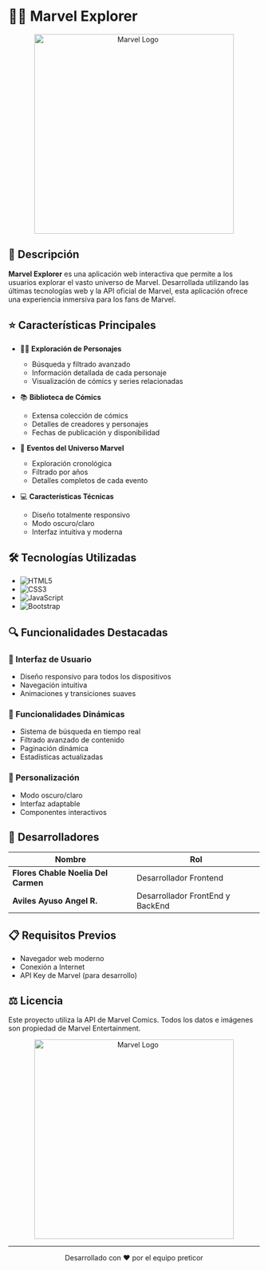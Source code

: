 # 🦸‍♂️ Marvel Explorer

<p align="center">
  <img src="https://upload.wikimedia.org/wikipedia/commons/thumb/b/b9/Marvel_Logo.svg/2560px-Marvel_Logo.svg.png" alt="Marvel Logo" width="400"/>
</p>

## 📝 Descripción

**Marvel Explorer** es una aplicación web interactiva que permite a los usuarios explorar el vasto universo de Marvel. Desarrollada utilizando las últimas tecnologías web y la API oficial de Marvel, esta aplicación ofrece una experiencia inmersiva para los fans de Marvel.

## ⭐ Características Principales

- 🦹‍♂️ **Exploración de Personajes**
  - Búsqueda y filtrado avanzado
  - Información detallada de cada personaje
  - Visualización de cómics y series relacionadas

- 📚 **Biblioteca de Cómics**
  - Extensa colección de cómics
  - Detalles de creadores y personajes
  - Fechas de publicación y disponibilidad

- 🌟 **Eventos del Universo Marvel**
  - Exploración cronológica
  - Filtrado por años
  - Detalles completos de cada evento

- 💻 **Características Técnicas**
  - Diseño totalmente responsivo
  - Modo oscuro/claro
  - Interfaz intuitiva y moderna

## 🛠️ Tecnologías Utilizadas

- ![HTML5](https://img.shields.io/badge/HTML5-E34F26?style=for-the-badge&logo=html5&logoColor=white)
- ![CSS3](https://img.shields.io/badge/CSS3-1572B6?style=for-the-badge&logo=css3&logoColor=white)
- ![JavaScript](https://img.shields.io/badge/JavaScript-F7DF1E?style=for-the-badge&logo=javascript&logoColor=black)
- ![Bootstrap](https://img.shields.io/badge/Bootstrap-563D7C?style=for-the-badge&logo=bootstrap&logoColor=white)

## 🔍 Funcionalidades Destacadas

### 📱 Interfaz de Usuario
- Diseño responsivo para todos los dispositivos
- Navegación intuitiva
- Animaciones y transiciones suaves

### 🔄 Funcionalidades Dinámicas
- Sistema de búsqueda en tiempo real
- Filtrado avanzado de contenido
- Paginación dinámica
- Estadísticas actualizadas

### 🎨 Personalización
- Modo oscuro/claro
- Interfaz adaptable
- Componentes interactivos

## 👥 Desarrolladores

| Nombre | Rol |
|--------|-----|
| **Flores Chable Noelia Del Carmen** | Desarrollador Frontend |
| **Aviles Ayuso Angel R.** | Desarrollador FrontEnd y BackEnd |

## 📋 Requisitos Previos

- Navegador web moderno
- Conexión a Internet
- API Key de Marvel (para desarrollo)

## ⚖️ Licencia

Este proyecto utiliza la API de Marvel Comics. Todos los datos e imágenes son propiedad de Marvel Entertainment.

<p align="center">
  <img src="https://upload.wikimedia.org/wikipedia/commons/thumb/b/b9/Marvel_Logo.svg/2560px-Marvel_Logo.svg.png" alt="Marvel Logo" width="400"/>
</p>

---
<p align="center">
  Desarrollado con ❤️ por el equipo preticor
</p>
